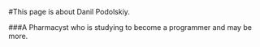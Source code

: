#This page is about Danil Podolskiy.

###A Pharmacyst who is studying to become a programmer and may be more.

